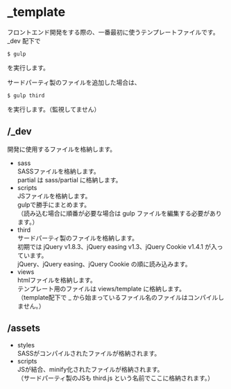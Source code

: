 # _template
フロントエンド開発をする際の、一番最初に使うテンプレートファイルです。  
_dev 配下で  
```
$ gulp
```
を実行します。

サードパーティ製のファイルを追加した場合は、  
```
$ gulp third
```
を実行します。（監視してません）

## /_dev
開発に使用するファイルを格納します。  
- sass  
SASSファイルを格納します。  
partial は sass/partial に格納します。  
- scripts  
JSファイルを格納します。  
gulpで勝手にまとめます。  
（読み込む場合に順番が必要な場合は gulp ファイルを編集する必要があります。）  
- third  
サードパーティ製のファイルを格納します。  
初期では jQuery v1.8.3、jQuery easing v1.3、jQuery Cookie v1.4.1 が入っています。  
jQuery、jQuery easing、jQuery Cookie の順に読み込みます。  
- views  
htmlファイルを格納します。  
テンプレート用のファイルは views/template に格納します。  
（template配下で _ から始まっているファイル名のファイルはコンパイルしません。）

## /assets
- styles  
SASSがコンパイルされたファイルが格納されます。  
- scripts  
JSが結合、minify化されたファイルが格納されます。  
（サードパーティ製のJSも third.js という名前でここに格納されます。）  